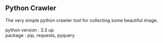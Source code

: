 ## Python Crawler
The very simple python crawler tool for collecting some beautiful image.   

python version : 3.3 up   
package : pip, requests, pyquery
